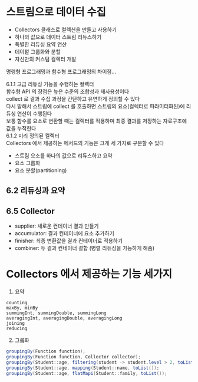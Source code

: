 # 스트림으로 데이터 수집
- Collectors 클래스로 컬렉션을 만들고 사용하기
- 하나의 값으로 데이터 스트림 리듀스하기
- 특별한 리듀싱 요약 연산
- 데이텉 그룹화와 분할
- 자신만의 커스텀 컬렉터 개발

명령형 프로그래밍과 함수형 프로그래밍의 차이점...

6.1.1 고급 리듀싱 기능을 수행하는 컬렉터  
함수형 API 의 장점은 높은 수준의 조합성과 재사용성이다  
collect 로 결과 수집 과정을 간단하고 유연하게 정의할 수 있다  
다시 말해서 스트림에 collect 를 호출하면 스트림의 요소(컬렉터로 파라미터화된)에 리듀싱 연산이 수행된다  
보통 함수를 요소로 변환할 때는 컬렉터를 적용하며 최종 결과를 저장하는 자료구조에 값을 누적한다  
6.1.2 미리 정의된 컬렉터  
Collectors 에서 제공하는 메서드의 기능은 크게 세 가지로 구분할 수 있다  
- 스트림 요소를 하나의 값으로 리듀스하고 요약
- 요소 그룹화
- 요소 분할(partitioning)

## 6.2 리듀싱과 요약

## 6.5 Collector
- supplier: 새로운 컨테이너 결과 만들기
- accumulator: 결과 컨테이너에 요소 추가하기
- finisher: 최종 변환값을 결과 컨테이너로 적용하기
- combiner: 두 결과 컨네이너 결합 (병렬 리듀싱을 가능하게 해줌)
# Collectors 에서 제공하는 기능 세가지
1. 요약
```
counting
maxBy, minBy
summingInt, summingDouble, summingLong
averagingInt, averagingDouble, averagingLong  
joining
reducing
```
2. 그룹화
```java
groupingBy(Function function);
groupingBy(Function function, Collector collector);
groupingBy(Student::age, filtering(student -> student.level > 2, toList());
groupingBy(Student::age, mapping(Student::name, toList());
groupingBy(Student::age, flatMapi(Student::family, toList());
```
